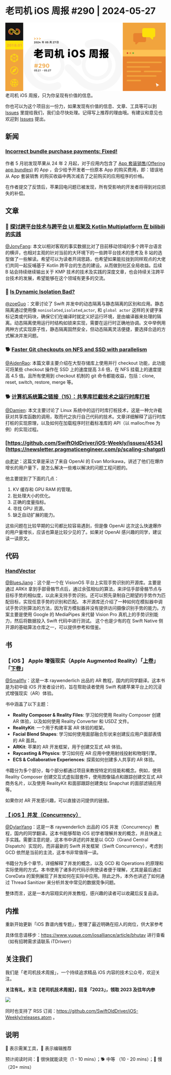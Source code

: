 # 老司机 iOS 周报 #290 | 2024-05-27

![ios-weekly](https://github.com/SwiftOldDriver/iOS-Weekly/blob/master/assets/weekly-header/290.jpg?raw=true)
老司机 iOS 周报，只为你呈现有价值的信息。

你也可以为这个项目出一份力，如果发现有价值的信息、文章、工具等可以到 [Issues](https://github.com/SwiftOldDriver/iOS-Weekly/issues) 里提给我们，我们会尽快处理。记得写上推荐的理由哦。有建议和意见也欢迎到 [Issues](https://github.com/SwiftOldDriver/iOS-Weekly/issues) 提出。

## 新闻

### [Incorrect bundle purchase payments: Fixed!](https://lapcatsoftware.com/articles/2024/5/2.html)

作者 5 月初发现苹果从 24 年 2 月起，对于应用内包含了 [App 套装销售(Offering app bundles)](https://developer.apple.com/cn/app-store/app-bundles/) 的 App ，会少给予开发者一份原本 App 的购买费用，即：错误地从 App 套装销售 的购买收益中两次减去了之前购买的应用程序的价格。

在作者提交了反馈后，苹果回电问题已被发现，所有受影响的开发者将得到对应损失的补偿。

## 文章

### 🐢 [探讨跨平台技术与跨平台 UI 框架及 Kotlin Multiplatform 在 bilibili 的实践](https://mp.weixin.qq.com/s/b8_s1iboJMEdEvyMd59u-g)

[@JonyFang](https://github.com/JonyFang): 本文以相对客观的事实数据比对了目前移动领域的多个跨平台语言的横评，也相对主观的针对当前的大环境下的一些跨平台技术的思考及 B 站的选型做了一些解读。希望可以为读者开阔思路，也希望如果能拉拢到同样观点的大佬们共同一起反哺基于 Kotlin 跨平台的生态的建设。从而做到社区全局收益。后续 B 站会持续继续输出关于 KMP 技术的技术及实践的深度文章，也会持续关注跨平台技术的发展，希望能够在这个领域有更多的交流。

### 🐎 [Is Dynamic Isolation Bad?](https://www.massicotte.org/dynamic-isolation)

[@zoeGuo](https://github.com/zoeGuo)：文章讨论了 Swift 并发中的动态隔离与静态隔离的区别和应用。静态隔离通过使用像 `nonisolated`,`isolated`,`actor`, 和 `global actor` 这样的关键字来标记类或代码块，确保它们在编译时就定义好运行环境，是由编译器来处理的隔离。动态隔离使用运行时结构如锁来实现，需要在运行时正确地协调。文中举例用两种方式实现原子性，静态隔离固然安全，但动态隔离灵活便捷，要选择合适的方式解决并发问题。

### 🐕 [Faster Git checkouts on NFS and SSD with parallelism](https://matheustavares.gitlab.io/posts/parallel-checkout)

[@AidenRao](https://weibo.com/AidenRao): 本篇文章主要介绍在大型存储库上使用并行 checkout 功能，此功能可将某些 checkout 操作在 SSD 上的速度提高 3.6 倍，在 NFS 挂载上的速度提高 4.5 倍。且所有使用到 checkout 机制的 git 命令都能收益，包括：clone, reset, switch, restore, merge 等。


### 🐕 [计算机系统篇之链接（15）：共享库拦截技术之运行时库打桩](https://csstormq.github.io/blog/%E8%AE%A1%E7%AE%97%E6%9C%BA%E7%B3%BB%E7%BB%9F%E7%AF%87%E4%B9%8B%E9%93%BE%E6%8E%A5%EF%BC%8815%EF%BC%89%EF%BC%9A%E5%85%B1%E4%BA%AB%E5%BA%93%E6%8B%A6%E6%88%AA%E6%8A%80%E6%9C%AF%E4%B9%8B%E8%BF%90%E8%A1%8C%E6%97%B6%E5%BA%93%E6%89%93%E6%A1%A9%EF%BC%88%E4%B8%8A%EF%BC%89)

[@Damien](https://github.com/ZengyiMa): 本文主要讨论了 Linux 系统中的运行时库打桩技术，这是一种允许截获对共享库函数的调用，取而代之执行自己代码的技术。文章详细解释了运行时库打桩的实现原理，以及如何在加载程序时拦截标准库的 API（以 malloc/free 为例）的实现过程。

### [https://github.com/SwiftOldDriver/iOS-Weekly/issues/4534](https://newsletter.pragmaticengineer.com/p/scaling-chatgpt)

[@老驴](https://weibo.com/u/6090610445)：这篇文章是采访了来自 OpenAI 的 Evan Morikawa，讲述了他们在爆炸增长的用户量下，是怎么解决一些难以解决的问题工程问题的。

他主要提到了下面的几点：

1. KV 缓存和 GPU RAM 的管理。
2. 批处理大小的优化。
3. 正确的度量指标。
4. 寻找 GPU 资源。
5. 缺乏自动扩展的能力。

这些问题在比较早期的公司都比较容易遇到，但是像 OpenAI 这次这么快速爆炸的用户量增长，应该也算是比较少见的了。如果对 OpenAI 感兴趣的同学，建议读一读原文。

## 代码

### [HandVector](https://github.com/XanderXu/HandVector)

[@BluesJiang](https://github.com/BluesJiang)：这个是一个在 VisionOS 平台上实现手势识别的开源库。主要是通过 ARKit 拿到手部骨骼节点后，通过余弦相似的算法，来评估手部骨骼节点与目标手势的相似度，以此来支持手势识别。还可以预先录制自己期望的手势作为匹配目标，实现任意手势的识别和匹配。
本开源库还介绍了一种如何在模拟器中调试手势识别算法的方法，因为官方模拟器并没有提供访问摄像识别手势的能力。方案主要是使用 Google 的 MediaPipes 来代替 Vision Pro 真机上的手势识别能力，然后将数据投入 Swift 代码中进行测试。
这个也是少有的在 Swift Native 侧开源的基础算法仓库之一，可以提供参考和借鉴。

## 书

### 【 iOS 】 Apple 增强现实（Apple Augmented Reality）「[上卷](https://bytedance.larkoffice.com/docx/doxcnYJ8ZNlDkdguWyuxrT9Vrje)」「[下卷](https://bytedance.larkoffice.com/docx/doxcncDbOnTfHuJDEXpTx3Cwwpb)」
[@Smallfly](https://github.com/iostalks)：这是一本 raywenderlich 出品的 AR 教程，国内的同学翻译。这本书是为初中级 iOS 开发者设计的，旨在帮助读者使用 Swift 构建苹果平台上的沉浸式增强现实（AR）体验。

书中涵盖了以下主题：
- **Reality Composer & Reality Files**: 学习如何使用 Reality Composer 创建 AR 体验，以及如何使用 Reality Converter 和 USDZ 文件。
- **RealityKit**: 一个用于构建丰富 AR 体验的框架。
- **Facial Blend Shapes**: 学习如何使用面部融合形状来创建反应用户面部表情的 AR 面具。
- **ARKit**: 苹果的 AR 开发框架，用于创建交互式 AR 体验。
- **Raycasting & Physics**: 学习如何在 AR 应用中使用射线投射和物理引擎。
- **ECS & Collaborative Experiences**: 探索如何创建多人共享的 AR 体验。

书籍分为多个部分，每个部分都通过项目来教授特定的技能和概念。例如，使用 Reality Composer 创建交互式虚拟鼓套件，使用图像锚点和跟踪创建交互式 AR 商务名片，以及使用 RealityKit 和面部跟踪创建类似 Snapchat 的面部滤镜应用等。

如果你对 AR 开发感兴趣，可以直接访问提供的链接。

### [【 iOS 】并发（Concurrency）](https://bytedance.larkoffice.com/docx/doxcnMYZcL7DvPKuE9IN0iJ4eKh)

[@DylanYang](https://github.com/Dylan19Yang)：这是一本 raywenderlich 出品的 iOS 并发（Concurrency）教程，国内的同学翻译。这本书能够帮助 iOS 初学者理解并发的概念，并且快速上手实践。需要注意的是，这本书中讲述的并发是以 GCD（Grand Central Dispatch）实现的，而非最新的 Swift 并发框架（Swift Concurrency），考虑到 GCD 依然是当前的主流，这本书非常值得一读。

书籍分为多个章节，详细解释了并发的概念，以及 GCD 和 Operations 的原理和实际使用的方式。本书使用了诸多的代码示例使读者便于理解，尤其是最后通过 CoreData 的案例展现了并发如何在实际中应用。除此之外，本外也讲述了如何通过 Thread Sanitizer 来分析并发中常见的数据竞争问题。

整体而言，这是一本内容翔实的并发教程，感兴趣的读者可以收藏后反复品读。

## 内推

重新开始更新「iOS 靠谱内推专题」，整理了最近明确在招人的岗位，供大家参考

具体信息请移步：https://www.yuque.com/iosalliance/article/bhutav 进行查看（如有招聘需求请联系 iTDriverr）

## 关注我们

我们是「老司机技术周报」，一个持续追求精品 iOS 内容的技术公众号，欢迎关注。

**关注有礼，关注【老司机技术周报】，回复「2023」，领取 2023 及往年内参**

![](https://github.com/SwiftOldDriver/iOS-Weekly/blob/master/assets/qrcode_for_wechat.jpg?raw=true)

同时也支持了 RSS 订阅：https://github.com/SwiftOldDriver/iOS-Weekly/releases.atom 。

## 说明

🚧 表示需某工具，🌟 表示编辑推荐

预计阅读时间：🐎 很快就能读完（1 - 10 mins）；🐕 中等 （10 - 20 mins）；🐢 慢（20+ mins）
